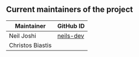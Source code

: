 ## Current maintainers of the project

| Maintainer             | GitHub ID                                               |
| ---------------------- | ------------------------------------------------------- |
| Neil Joshi             | [neils-dev](https://github.com/neils-dev)               |
| Christos Biastis       |                                                         |
